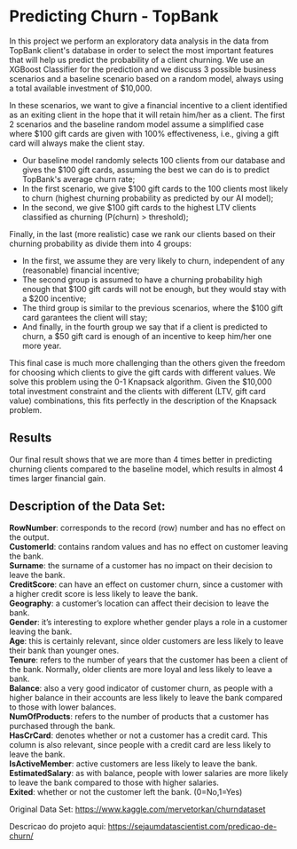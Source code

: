 # Predicting Churn - TopBank

In this project we perform an exploratory data analysis in the data from TopBank client's database in order to select the most important features that will help us predict the probability of a client churning.
We use an XGBoost Classifier for the prediction and we discuss 3 possible business scenarios and a baseline scenario based on a random model, always using a total available investment of $10,000. 

In these scenarios, we want to give a financial incentive to a client identified as an exiting client in the hope that it will retain him/her as a client. The first 2 scenarios and the baseline random model assume a simplified case where $100 gift cards are given with 100% effectiveness, i.e., giving a gift card will always make the client stay.

- Our baseline model randomly selects 100 clients from our database and gives the $100 gift cards, assuming the best we can do is to predict TopBank's average churn rate;
- In the first scenario, we give $100 gift cards to the 100 clients most likely to churn (highest churning probability as predicted by our AI model);
- In the second, we give $100 gift cards to the highest LTV clients classified as churning (P(churn) > threshold);


Finally, in the last (more realistic) case we rank our clients based on their churning probability as divide them into 4 groups:
- In the first, we assume they are very likely to churn, independent of any (reasonable) financial incentive;
- The second group is assumed to have a churning probability high enough that $100 gift cards will not be enough, but they would stay with a $200 incentive;
- The third group is similar to the previous scenarios, where the $100 gift card garantees the client will stay;
- And finally, in the fourth group we say that if a client is predicted to churn, a $50 gift card is enough of an incentive to keep him/her one more year.

This final case is much more challenging than the others given the freedom for choosing which clients to give the gift cards with different values.
We solve this problem using the 0-1 Knapsack algorithm. Given the $10,000 total investment constraint and the clients with different (LTV, gift card value) combinations, this fits perfectly in the description of the Knapsack problem.

## Results

Our final result shows that we are more than 4 times better in predicting churning clients compared to the baseline model, which results in almost 4 times larger financial gain.

## Description of the Data Set:
**RowNumber**: corresponds to the record (row) number and has no effect on the output.  
**CustomerId**: contains random values and has no effect on customer leaving the bank.  
**Surname**: the surname of a customer has no impact on their decision to leave the bank.  
**CreditScore**: can have an effect on customer churn, since a customer with a higher credit score is less likely to leave the bank.  
**Geography**: a customer’s location can affect their decision to leave the bank.  
**Gender**: it’s interesting to explore whether gender plays a role in a customer leaving the bank.  
**Age**: this is certainly relevant, since older customers are less likely to leave their bank than younger ones.  
**Tenure**: refers to the number of years that the customer has been a client of the bank. Normally, older clients are more loyal and less likely to leave a bank.  
**Balance**: also a very good indicator of customer churn, as people with a higher balance in their accounts are less likely to leave the bank compared to those with lower balances.  
**NumOfProducts**: refers to the number of products that a customer has purchased through the bank.  
**HasCrCard**: denotes whether or not a customer has a credit card. This column is also relevant, since people with a credit card are less likely to leave the bank.  
**IsActiveMember**: active customers are less likely to leave the bank.  
**EstimatedSalary**: as with balance, people with lower salaries are more likely to leave the bank compared to those with higher salaries.  
**Exited**: whether or not the customer left the bank. (0=No,1=Yes)

Original Data Set:
https://www.kaggle.com/mervetorkan/churndataset

Descricao do projeto aqui:
https://sejaumdatascientist.com/predicao-de-churn/